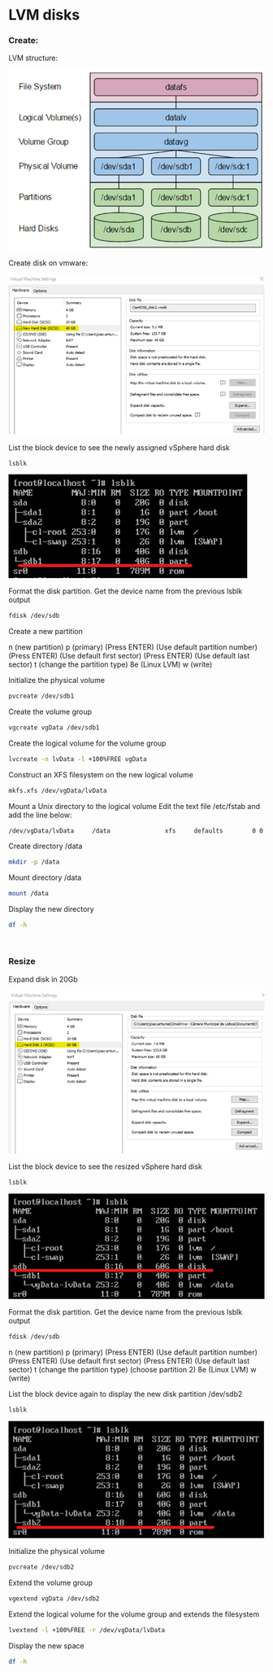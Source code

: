 # LVM disks

### Create:

LVM structure:

![](../misc/images/lvm_structure.png)

Create disk on vmware:

![](../misc/images/vmware_create_disk.png)

List the block device to see the newly assigned vSphere hard disk

```sh
lsblk
```

![](../misc/images/lsblk.png)

Format the disk partition. Get the device name from the previous lsblk output

```sh
fdisk /dev/sdb
```

Create a new partition

n (new partition)
p (primary)
(Press ENTER) (Use default partition number)
(Press ENTER) (Use default first sector)
(Press ENTER) (Use default last sector)
t (change the partition type)
8e (Linux LVM)
w (write)


Initialize the physical volume

```sh
pvcreate /dev/sdb1
```

Create the volume group

```sh
vgcreate vgData /dev/sdb1
```

Create the logical volume for the volume group

```sh
lvcreate -n lvData -l +100%FREE vgData
```

Construct an XFS filesystem on the new logical volume

```sh
mkfs.xfs /dev/vgData/lvData
```

Mount a Unix directory to the logical volume
Edit the text file /etc/fstab and add the line below:

```
/dev/vgData/lvData     /data               xfs     defaults        0 0
```

Create directory /data
```sh
mkdir -p /data
```

Mount directory /data
```sh
mount /data
```

Display the new directory
```sh
df -h
```

&nbsp;
### Resize

Expand disk in 20Gb

![](../misc/images/vmware_resize_disk.png)


List the block device to see the resized vSphere hard disk

```sh
lsblk
```

![](../misc/images/lsblk_resize.png)

Format the disk partition. Get the device name from the previous lsblk output

```sh
fdisk /dev/sdb
```

n (new partition)
p (primary)
(Press ENTER) (Use default partition number)
(Press ENTER) (Use default first sector)
(Press ENTER) (Use default last sector)
t (change the partition type)
(choose partition 2)
8e (Linux LVM)
w (write)


List the block device again to display the new disk partition /dev/sdb2

```sh
lsblk
```

![](../misc/images/lsblk_sdb2.png)


Initialize the physical volume

```sh
pvcreate /dev/sdb2
```


Extend the volume group

```sh
vgextend vgData /dev/sdb2
```


Extend the logical volume for the volume group and extends the filesystem

```sh
lvextend -l +100%FREE -r /dev/vgData/lvData
```

Display the new space

```sh
df -h
```


